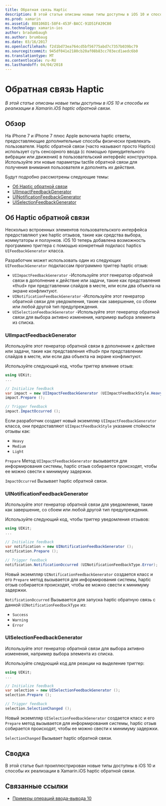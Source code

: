 ```yaml
---
title: Обратная связь Haptic
description: В этой статье описаны новые типы доступны в iOS 10 и способы их реализации в Xamarin.iOS haptic обратной связи.
ms.prod: xamarin
ms.assetid: 888106D1-58F4-453F-BACC-91D51FA39C80
ms.technology: xamarin-ios
author: bradumbaugh
ms.author: brumbaug
ms.date: 03/16/2017
ms.openlocfilehash: f2d1bd73ea764cd5bf56775abd7c7357b039bc79
ms.sourcegitcommit: 945df041e2180cb20af08b83cc703ecd1aedc6b0
ms.translationtype: MT
ms.contentlocale: ru-RU
ms.lasthandoff: 04/04/2018
---
```

# <a name="providing-haptic-feedback"></a>Обратная связь Haptic

_В этой статье описаны новые типы доступны в iOS 10 и способы их реализации в Xamarin.iOS haptic обратной связи._

<a name="Overview" />

## <a name="overview"></a>Обзор

На iPhone 7 и iPhone 7 плюс Apple включила haptic ответы, предоставляющие дополнительные способы физически привлекать пользователя. Haptic обратной связи (часто называют просто Haptics) использует суть сенсорного ввода (с помощью принудительного вибрации или движения) в пользовательский интерфейс конструктора. Используйте эти новые параметры tactile обратной связи для получения внимания пользователя и дополнять их действия.

Будут подробно рассмотрены следующие темы:

- [Об Haptic обратной связи](#About-Haptic-Feedback)
- [UIImpactFeedbackGenerator](#UIImpactFeedbackGenerator)
- [UINotificationFeedbackGenerator](#UINotificationFeedbackGenerator)
- [UISelectionFeedbackGenerator](#UISelectionFeedbackGenerator)

<a name="About-Haptic-Feedback" />

## <a name="about-haptic-feedback"></a>Об Haptic обратной связи

Несколько встроенных элементов пользовательского интерфейса предоставляют уже haptic отзывов, такие как средства выбора, коммутаторы и ползунков. iOS 10 теперь добавлена возможность программно триггера с помощью конкретный подкласс haptics `UIFeedbackGenerator` класса.

Разработчик может использовать один из следующих `UIFeedbackGenerator` подклассам программно триггер haptic отзыв:

- `UIImpactFeedbackGenerator` -Используйте этот генератор обратной связи в дополнение к действие или задачи, такие как представления «thud» при представлении слайдов в месте, или если два объекта на экране конфликтуют.
- `UINotificationFeedbackGenerator` -Используйте этот генератор обратной связи для уведомления, такие как завершение, со сбоем или любой другой тип предупреждения.
- `UISelectionFeedbackGenerator` -Используйте этот генератор обратной связи для выбора активно изменения, например выбора элемента из списка.

<a name="UIImpactFeedbackGenerator" />

### <a name="uiimpactfeedbackgenerator"></a>UIImpactFeedbackGenerator

Используйте этот генератор обратной связи в дополнение к действие или задачи, такие как представления «thud» при представлении слайдов в месте, или если два объекта на экране конфликтуют.

Используйте следующий код, чтобы триггер влияние отзыв:

```csharp
using UIKit;
...

// Initialize feedback
var impact = new UIImpactFeedbackGenerator (UIImpactFeedbackStyle.Heavy);
impact.Prepare ();

// Trigger feedback
impact.ImpactOccurred ();
```

Если разработчик создает новый экземпляр `UIImpactFeedbackGenerator` класса, они предоставляют `UIImpactFeedbackStyle` указание стойкости отзывы как:

- `Heavy`
- `Medium`
- `Light`

`Prepare` Метод `UIImpactFeedbackGenerator` вызывается для информирования системы, haptic отзыв собирается происходят, чтобы ее можно свести к минимуму задержки.

`ImpactOccurred` Вызывает haptic обратной связи.

<a name="UINotificationFeedbackGenerator" />

### <a name="uinotificationfeedbackgenerator"></a>UINotificationFeedbackGenerator

Используйте этот генератор обратной связи для уведомления, такие как завершение, со сбоем или любой другой тип предупреждения.

Используйте следующий код, чтобы триггер уведомления отзывов:

```csharp
using UIKit;
...

// Initialize feedback
var notification = new UINotificationFeedbackGenerator ();
notification.Prepare ();

// Trigger feedback
notification.NotificationOccurred (UINotificationFeedbackType.Error);
```

Новый экземпляр `UINotificationFeedbackGenerator` создается класс и его `Prepare` метод вызывается для информирования системы, haptic отзыв собирается происходят, чтобы ее можно свести к минимуму задержки.

`NotificationOccurred` Вызывается для запуска haptic обратную связь с данной `UINotificationFeedbackType` из:

- `Success`
- `Warning`
- `Error`

<a name="UISelectionFeedbackGenerator" />

### <a name="uiselectionfeedbackgenerator"></a>UISelectionFeedbackGenerator

Используйте этот генератор обратной связи для выбора активно изменения, например выбора элемента из списка.

Используйте следующий код для реакции на выделение триггер:

```csharp
using UIKit;
...

// Initialize feedback
var selection = new UISelectionFeedbackGenerator ();
selection.Prepare ();

// Trigger feedback
selection.SelectionChanged ();
```

Новый экземпляр `UISelectionFeedbackGenerator` создается класс и его `Prepare` метод вызывается для информирования системы, haptic отзыв собирается происходят, чтобы ее можно свести к минимуму задержки.

`SelectionChanged` Вызывает haptic обратной связи.

## <a name="summary"></a>Сводка

В этой статье был проиллюстрирован новые типы доступны в iOS 10 и способы их реализации в Xamarin.iOS haptic обратной связи.

## <a name="related-links"></a>Связанные ссылки

- [Примеры операций ввода-вывода 10](https://developer.xamarin.com/samples/ios/iOS10/)
